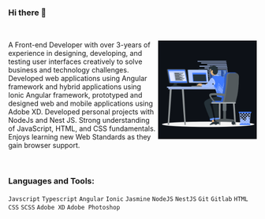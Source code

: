 ### Hi there 👋

<!--
**brianmuturi2/brianmuturi2** is a ✨ _special_ ✨ repository because its `README.md` (this file) appears on your GitHub profile.

Here are some ideas to get you started:

- 🔭 I’m currently working on ...
- 🌱 I’m currently learning ...
- 👯 I’m looking to collaborate on ...
- 🤔 I’m looking for help with ...
- 💬 Ask me about ...
- 📫 How to reach me: ...
- 😄 Pronouns: ...
- ⚡ Fun fact: ...
-->

<br />

<p><img align="right" src="https://github.com/brianmuturi2/brianmuturi2/blob/main/profile-animation.gif" alt="profile-animation" width="200"/></p>
<p align="left">A Front-end Developer with over 3-years of experience in designing, developing, and testing user interfaces creatively to solve business and technology challenges.
Developed web applications using Angular framework and hybrid applications using Ionic Angular framework, prototyped and designed web and mobile applications using Adobe XD. Developed personal projects with NodeJs and Nest JS. Strong understanding of JavaScript, HTML, and CSS fundamentals.
Enjoys learning new Web Standards as they gain browser support.</p>

<br />

<h3 align="left">Languages and Tools:</h3>


`Javscript` `Typescript` `Angular` `Ionic` `Jasmine` `NodeJS` `NestJS` `Git` `Gitlab` `HTML` `CSS` `SCSS` `Adobe XD` `Adobe Photoshop`

